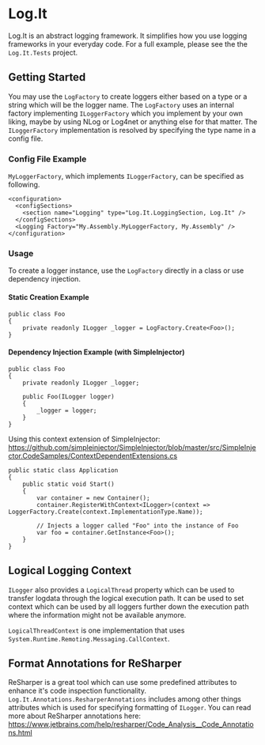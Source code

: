# Log.It
Log.It is an abstract logging framework. It simplifies how you use logging frameworks in your everyday code. For a full example, please see the the `Log.It.Tests` project.

## Getting Started
You may use the `LogFactory` to create loggers either based on a type or a string which will be the logger name. The `LogFactory` uses an internal factory implementing `ILoggerFactory` which you implement by your own liking, maybe by using NLog or Log4net or anything else for that matter. The `ILoggerFactory` implementation is resolved by specifying the type name in a config file.

### Config File Example
`MyLoggerFactory`, which implements `ILoggerFactory`, can be specified as following.
```
<configuration>
  <configSections>
    <section name="Logging" type="Log.It.LoggingSection, Log.It" />
  </configSections>
  <Logging Factory="My.Assembly.MyLoggerFactory, My.Assembly" />
</configuration>
```

### Usage
To create a logger instance, use the `LogFactory` directly in a class or use dependency injection.

#### Static Creation Example
```
public class Foo
{
    private readonly ILogger _logger = LogFactory.Create<Foo>();
}
```

#### Dependency Injection Example (with SimpleInjector)
```
public class Foo
{
    private readonly ILogger _logger;

    public Foo(ILogger logger)
    {
        _logger = logger;
    }
}
```
Using this context extension of SimpleInjector: https://github.com/simpleinjector/SimpleInjector/blob/master/src/SimpleInjector.CodeSamples/ContextDependentExtensions.cs
```
public static class Application
{
    public static void Start()
    {
        var container = new Container();
        container.RegisterWithContext<ILogger>(context => LoggerFactory.Create(context.ImplementationType.Name));

        // Injects a logger called "Foo" into the instance of Foo
        var foo = container.GetInstance<Foo>();
    }
}
```

## Logical Logging Context 
`ILogger` also provides a `LogicalThread` property which can be used to transfer logdata through the logical execution path. It can be used to set context which can be used by all loggers further down the execution path where the information might not be available anymore.

`LogicalThreadContext` is one implementation that uses `System.Runtime.Remoting.Messaging.CallContext`.

## Format Annotations for ReSharper
ReSharper is a great tool which can use some predefined attributes to enhance it's code inspection functionality. `Log.It.Annotations.ResharperAnnotations` includes among other things attributes which is used for specifying formatting of `ILogger`. You can read more about ReSharper annotations here: https://www.jetbrains.com/help/resharper/Code_Analysis__Code_Annotations.html
